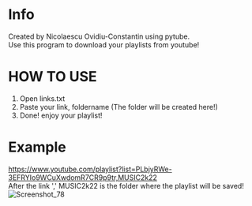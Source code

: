 # Info
Created by Nicolaescu Ovidiu-Constantin using pytube.<br />
Use this program to download your playlists from youtube!<br />

# HOW TO USE
1. Open links.txt<br />
2. Paste your link, foldername (The folder will be created here!)<br />
3. Done! enjoy your playlist!<br />

# Example
https://www.youtube.com/playlist?list=PLbjyRWe-3EFRYIo9WCuXwdomR7CR9p9tr,MUSIC2k22<br />
After the link ',' MUSIC2k22 is the folder where the playlist will be saved!<br />![Screenshot_78](https://user-images.githubusercontent.com/86914229/170714012-9fca8eb5-3be0-4509-933c-7583544a8781.png)

